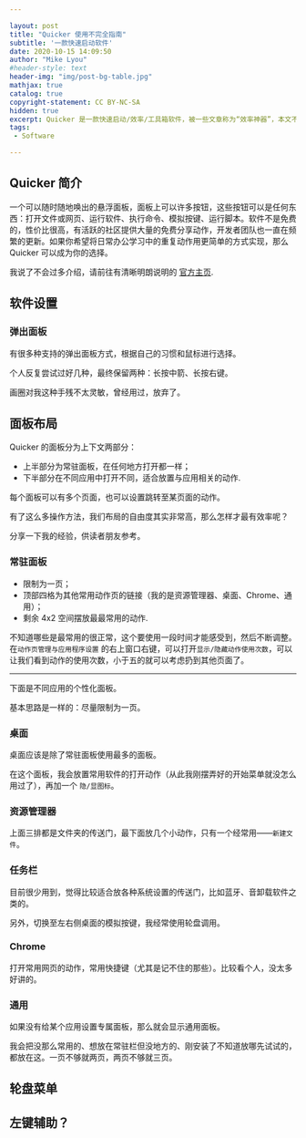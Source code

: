 ```yaml
---

layout: post
title: "Quicker 使用不完全指南"
subtitle: '一款快速启动软件'
date: 2020-10-15 14:09:50
author: "Mike Lyou"
#header-style: text
header-img: "img/post-bg-table.jpg"
mathjax: true
catalog: true
copyright-statement: CC BY-NC-SA
hidden: true
excerpt: Quicker 是一款快速启动/效率/工具箱软件，被一些文章称为“效率神器”，本文不介绍为什么使用这款软件，而重点介绍如何使用这款软件。
tags:
 - Software

---
```


<!-- more -->

## Quicker 简介

一个可以随时随地唤出的悬浮面板，面板上可以许多按钮，这些按钮可以是任何东西：打开文件或网页、运行软件、执行命令、模拟按键、运行脚本。软件不是免费的，性价比很高，有活跃的社区提供大量的免费分享动作，开发者团队也一直在频繁的更新。如果你希望将日常办公学习中的重复动作用更简单的方式实现，那么 Quicker 可以成为你的选择。

我说了不会过多介绍，请前往有清晰明朗说明的 [官方主页](https://getquicker.net/).



## 软件设置

### 弹出面板

有很多种支持的弹出面板方式，根据自己的习惯和鼠标进行选择。

个人反复尝试过好几种，最终保留两种：长按中箭、长按右键。

画圈对我这种手残不太灵敏，曾经用过，放弃了。



## 面板布局

Quicker 的面板分为上下文两部分：

- 上半部分为常驻面板，在任何地方打开都一样；
- 下半部分在不同应用中打开不同，适合放置与应用相关的动作.

每个面板可以有多个页面，也可以设置跳转至某页面的动作。

有了这么多操作方法，我们布局的自由度其实非常高，那么怎样才最有效率呢？

分享一下我的经验，供读者朋友参考。

### 常驻面板

- 限制为一页；
- 顶部四格为其他常用动作页的链接（我的是资源管理器、桌面、Chrome、通用）；
- 剩余 4x2 空间摆放最最常用的动作.

不知道哪些是最常用的很正常，这个要使用一段时间才能感受到，然后不断调整。在`动作页管理与应用程序设置` 的右上窗口右键，可以打开`显示/隐藏动作使用次数`，可以让我们看到动作的使用次数，小于五的就可以考虑扔到其他页面了。

***

下面是不同应用的个性化面板。

基本思路是一样的：尽量限制为一页。

### 桌面

桌面应该是除了常驻面板使用最多的面板。

在这个面板，我会放置常用软件的打开动作（从此我刚摆弄好的开始菜单就没怎么用过了），再加一个 `隐/显图标`。

### 资源管理器

上面三排都是文件夹的传送门，最下面放几个小动作，只有一个经常用——`新建文件`。

### 任务栏

目前很少用到，觉得比较适合放各种系统设置的传送门，比如蓝牙、音卸载软件之类的。

另外，切换至左右侧桌面的模拟按键，我经常使用轮盘调用。 

### Chrome

打开常用网页的动作，常用快捷键（尤其是记不住的那些）。比较看个人，没太多好讲的。

### 通用

如果没有给某个应用设置专属面板，那么就会显示通用面板。

我会把没那么常用的、想放在常驻栏但没地方的、刚安装了不知道放哪先试试的，都放在这。一页不够就两页，两页不够就三页。

## 轮盘菜单



## 左键辅助？